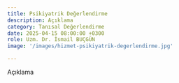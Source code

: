 ```yaml
---
title: Psikiyatrik Değerlendirme
description: Açıklama
category: Tanısal Değerlendirme
date: 2025-04-15 08:00:00 +0300
role: Uzm. Dr. İsmail BUÇGÜN
image: '/images/hizmet-psikiyatrik-degerlendirme.jpg'

---
```


Açıklama